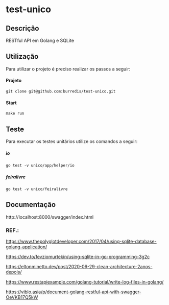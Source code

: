 # test-unico

## Descrição
RESTful API em Golang e SQLite

## Utilização
Para utilizar o projeto é preciso realizar os passos a seguir:

#### Projeto

    git clone git@github.com:burredis/test-unico.git

#### Start

    make run

## Teste
Para executar os testes unitários utilize os comandos a seguir:

##### io

    go test -v unico/app/helper/io

##### feiralivre

    go test -v unico/feiralivre

## Documentação
http://localhost:8000/swagger/index.html

### REF.:

https://www.thepolyglotdeveloper.com/2017/04/using-sqlite-database-golang-application/

https://dev.to/fevziomurtekin/using-sqlite-in-go-programming-3g2c

https://eltonminetto.dev/post/2020-06-29-clean-architecture-2anos-depois/

https://www.restapiexample.com/golang-tutorial/write-log-files-in-golang/

https://viblo.asia/p/document-golang-restful-api-with-swagger-OeVKB17Q5kW